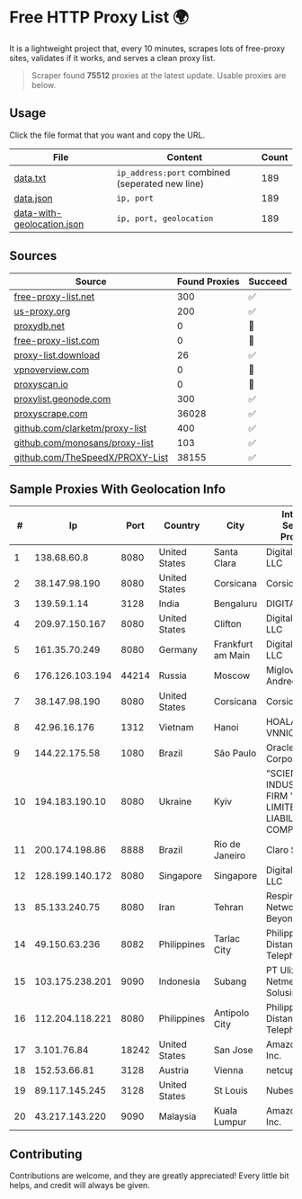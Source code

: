 
# Free HTTP Proxy List 🌍

It is a lightweight project that, every 10 minutes, scrapes lots of free-proxy sites, validates if it works, and serves a clean proxy list.


> Scraper found **75512** proxies at the latest update. Usable proxies are below.

## Usage

Click the file format that you want and copy the URL.


|File|Content|Count|
|----|-------|-----|
|[data.txt](https://raw.githubusercontent.com/themiralay/Proxy-List-World/master/data.txt)|`ip_address:port` combined (seperated new line)|189|
|[data.json](https://raw.githubusercontent.com/themiralay/Proxy-List-World/master/data.json)|`ip, port`|189|
|[data-with-geolocation.json](https://raw.githubusercontent.com/themiralay/Proxy-List-World/master/data-with-geolocation.json)|`ip, port, geolocation`|189|

## Sources

|Source|Found Proxies|Succeed|
|------|-------------|-------|
|[free-proxy-list.net](https://free-proxy-list.net)|300|✅|
|[us-proxy.org](https://www.us-proxy.org)|200|✅|
|[proxydb.net](http://proxydb.net)|0|🚫|
|[free-proxy-list.com](https://free-proxy-list.com/?page=&port=&type%5B%5D=http&type%5B%5D=https&up_time=0&search=Search)|0|🚫|
|[proxy-list.download](https://www.proxy-list.download/HTTP)|26|✅|
|[vpnoverview.com](https://vpnoverview.com/privacy/anonymous-browsing/free-proxy-servers)|0|🚫|
|[proxyscan.io](https://www.proxyscan.io)|0|🚫|
|[proxylist.geonode.com](https://proxylist.geonode.com/api/proxy-list?limit=300&page=1&sort_by=lastChecked&sort_type=desc&protocols=http,https)|300|✅|
|[proxyscrape.com](https://api.proxyscrape.com/v2/?request=displayproxies&protocol=http&timeout=10000&country=all&ssl=all&anonymity=all)|36028|✅|
|[github.com/clarketm/proxy-list](https://raw.githubusercontent.com/clarketm/proxy-list/master/proxy-list-raw.txt)|400|✅|
|[github.com/monosans/proxy-list](https://raw.githubusercontent.com/monosans/proxy-list/main/proxies/http.txt)|103|✅|
|[github.com/TheSpeedX/PROXY-List](https://raw.githubusercontent.com/TheSpeedX/PROXY-List/master/http.txt)|38155|✅|


## Sample Proxies With Geolocation Info

|#|Ip|Port|Country|City|Internet Service Provider|
|-|--|----|-------|----|-------------------------|
|1|138.68.60.8|8080|United States|Santa Clara|DigitalOcean, LLC|
|2|38.147.98.190|8080|United States|Corsicana|Corsicana ISD|
|3|139.59.1.14|3128|India|Bengaluru|DIGITALOCEAN|
|4|209.97.150.167|8080|United States|Clifton|DigitalOcean, LLC|
|5|161.35.70.249|8080|Germany|Frankfurt am Main|DigitalOcean, LLC|
|6|176.126.103.194|44214|Russia|Moscow|Miglovets Egor Andreevich|
|7|38.147.98.190|8080|United States|Corsicana|Corsicana ISD|
|8|42.96.16.176|1312|Vietnam|Hanoi|HOALAC-VNNIC|
|9|144.22.175.58|1080|Brazil|São Paulo|Oracle Corporation|
|10|194.183.190.10|8080|Ukraine|Kyiv|"SCIENTIFIC-INDUSTRIAL FIRM "VOLZ" LIMITED LIABILITY COMPANY|
|11|200.174.198.86|8888|Brazil|Rio de Janeiro|Claro S.A|
|12|128.199.140.172|8080|Singapore|Singapore|DigitalOcean, LLC|
|13|85.133.240.75|8080|Iran|Tehran|Respina Networks & Beyond PJSC|
|14|49.150.63.236|8082|Philippines|Tarlac City|Philippine Long Distance Telephone Co.|
|15|103.175.238.201|9090|Indonesia|Subang|PT Uliz Netmedia Solusindo|
|16|112.204.118.221|8080|Philippines|Antipolo City|Philippine Long Distance Telephone Co.|
|17|3.101.76.84|18242|United States|San Jose|Amazon.com, Inc.|
|18|152.53.66.81|3128|Austria|Vienna|netcup GmbH|
|19|89.117.145.245|3128|United States|St Louis|Nubes, LLC|
|20|43.217.143.220|9090|Malaysia|Kuala Lumpur|Amazon.com, Inc.|



## Contributing

Contributions are welcome, and they are greatly appreciated! Every
little bit helps, and credit will always be given.


